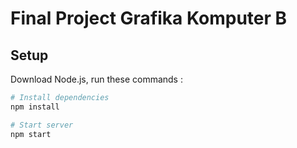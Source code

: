 # Final Project Grafika Komputer B

## Setup
Download Node.js, run these commands : 

```bash
# Install dependencies
npm install
```

```bash
# Start server
npm start
```

